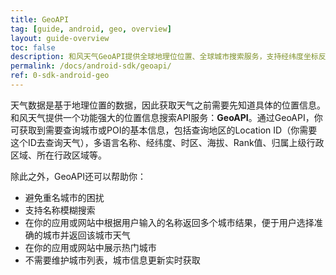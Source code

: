 ```yaml
---
title: GeoAPI
tag: [guide, android, geo, overview]
layout: guide-overview
toc: false
description: 和风天气GeoAPI提供全球地理位位置、全球城市搜索服务，支持经纬度坐标反查、多语言、模糊搜索等功能。
permalink: /docs/android-sdk/geoapi/
ref: 0-sdk-android-geo
---
```


天气数据是基于地理位置的数据，因此获取天气之前需要先知道具体的位置信息。和风天气提供一个功能强大的位置信息搜索API服务：**GeoAPI**。通过GeoAPI，你可获取到需要查询城市或POI的基本信息，包括查询地区的Location ID（你需要这个ID去查询天气），多语言名称、经纬度、时区、海拔、Rank值、归属上级行政区域、所在行政区域等。

除此之外，GeoAPI还可以帮助你：

- 避免重名城市的困扰
- 支持名称模糊搜索
- 在你的应用或网站中根据用户输入的名称返回多个城市结果，便于用户选择准确的城市并返回该城市天气
- 在你的应用或网站中展示热门城市
- 不需要维护城市列表，城市信息更新实时获取  